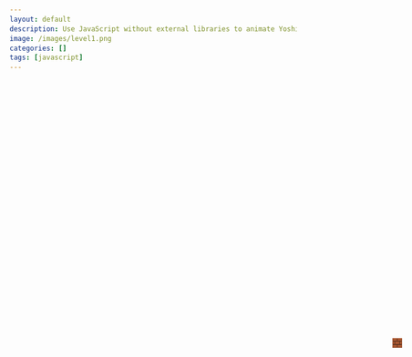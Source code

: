 ```yaml
---
layout: default
description: Use JavaScript without external libraries to animate Yoshi moving across screen, OOP style.
image: /images/level1.png
categories: []
tags: [javascript]
---
```


<div id="level1" style="width: 900px; height: 252px; background-image: url('images/level1.png');"></div>
<div id="yoshi5" style="width: 29px; height: 30px; background-image: url('images/yoshi.png'); "></div>
<div id="block">
    <img src="images/mario_block.png" alt="My Image">
</div>

<style>
    #yoshi5 {
        position: absolute;
        top: 658px;
        left: 620px;
        width: 200px;
        height: 200px;
        z-index: 1; /* Adjust the z-index to control the stacking order */
        transition: top 1.5s ease;
    }

    #level1 {
        position: absolute;
        top: 450px;
        left: 400px;
        width: 200px;
        height: 200px;
        z-index: 1; /* Adjust the z-index to control the stacking order */
    }
    #block {
        position: absolute;
        top: 650px;
        left: 900px;
        width: 17px;
        height: 17px;
        z-index: 1; /* Adjust the z-index to control the stacking order */
    }

    #block img {
        width: 100%;
        height: 100%;
        object-fit: contain;
    }
    
</style>

<script>

    const spriteWidth = 1; // Width of each frame in pixels
    const spriteHeight = 252; // Height of each frame in pixels
    const numFrames = 10000; // Total number of frames in the sprite sheet

    let currentFrame = 0; // Variable to track the current frame index

    function updateFrame() {
        // Increment the frame index
        
        currentFrame = (currentFrame + 5) % numFrames;
        
        // Calculate the position of the current frame in the sprite sheet
        const xPos = currentFrame * spriteWidth;
        
        // Display the frame by adjusting the background position
        const spriteElement = document.getElementById('level1');
        spriteElement.style.backgroundPosition = `-${xPos}px 0`;
    }

    // Call the updateFrame function repeatedly at a desired frame rate

    // setInterval(updateFrame, 10); // 100ms = 10 frames per second
    
    
  // Start the animation by calling updateFrame with the corresponding interval time
  
    const spriteWidth5 = 28; // Width of each frame in pixels
    const spriteHeight5 = 35; // Height of each frame in pixels
    const numFrames5 = 4; // Total number of frames in the sprite sheet

    const blockElement = document.getElementById('block');
    let blockLeft = 900;
    const blockStepSize = 5;

    let currentFrame5 = 0; // Variable to track the current frame index

    function updateFrame5() {
        // Increment the frame index
        currentFrame5 = (currentFrame5 + 1) % numFrames5;
        // Calculate the position of the current frame in the sprite sheet
        const xPos5 = currentFrame5 * spriteWidth5 + 29;

        // Display the frame by adjusting the background position
        const spriteElement5 = document.getElementById('yoshi5');
        spriteElement5.style.backgroundPosition = `-${xPos5}px -120px`;
    }
    // Call the updateFrame function repeatedly at a desired frame rate
    setInterval(updateFrame5, 200); // 100ms = 10 frames per second
    
    const imageElement = document.getElementById('yoshi5');
    let currentTop = 658;
    let currentLeft = 620;
    const stepSize = 5; // Adjust the step size according to your desired movement speed

    function jump() {
        const jumpHeight = 75; // Adjust the jump height as desired
        const jumpDuration = 400; // Adjust the jump duration as desired

        imageElement.style.transition = `transform ${jumpDuration}ms`;
        imageElement.style.transform = `translateY(-${jumpHeight}px)`;

        setTimeout(() => {
            imageElement.style.transform = 'translateY(0)';
            setTimeout(() => {
                imageElement.style.transition = '';
            }, jumpDuration);
        }, jumpDuration);
    }

    function areElementsColliding(yoshi5, block) {
        const rect1 = yoshi5.getBoundingClientRect();
        const rect2 = block.getBoundingClientRect();

        return (
            rect1.left < rect2.right &&
            rect1.right > rect2.left &&
            rect1.top < rect2.bottom &&
            rect1.bottom > rect2.top
        );
    }

    const yoshi5 = document.getElementById('yoshi5');
    const block = document.getElementById('block');

    function handleCollision() {
        // Code to be executed when elements collide
        yoshi5.style.top = '625px';
    }

    function checkCollision() {
            if (areElementsColliding(yoshi5, block)) {
                // Start the timeout and store the timeout ID
                const timeoutId = setTimeout(jump, 0); // Replace `myFunction` with your actual function and adjust the timeout duration as needed

                // Stop the function midway by clearing the timeout
                clearTimeout(timeoutId);

                handleCollision();
            }
    }

    // Call the checkCollision function repeatedly to detect collisions
    setInterval(checkCollision, 100); // Adjust the interval as needed

    function handleKeyPress(event) {
    if (event.key === ' ') {
        jump();
    } else if (event.key === 'ArrowDown') {
        currentTop += stepSize;
    } else if (event.key === 'ArrowLeft') {
        blockLeft += blockStepSize;
        currentLeft -= stepSize;
    } else if (event.key === 'ArrowRight') {
        updateFrame();
        blockLeft -= blockStepSize;
        
        currentLeft += stepSize;
    }

    blockElement.style.transition = 'left 0.3s';
    blockElement.style.left = blockLeft + 'px';
    imageElement.style.transition = 'left 0.1s'; // Set the transition duration and properties
    imageElement.style.top = currentTop + 'px';
    imageElement.style.left = currentLeft + 'px';
    }

    document.addEventListener('keydown', handleKeyPress);
    

</script>